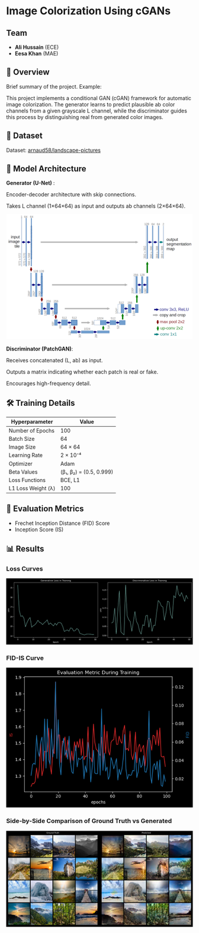 # Image Colorization Using cGANs

## Team
- **Ali Hussain** (ECE)
- **Eesa Khan** (MAE)


## 🧠 Overview
Brief summary of the project. Example:

This project implements a conditional GAN (cGAN) framework for automatic image colorization. The generator learns to predict plausible ab color channels from a given grayscale L channel, while the discriminator guides this process by distinguishing real from generated color images.

## 📁 Dataset

Dataset: [arnaud58/landscape-pictures](https://www.kaggle.com/datasets/arnaud58/landscape-pictures)

## 🧠 Model Architecture

<b>Generator (U-Net) </b>:

Encoder-decoder architecture with skip connections.

Takes L channel (1×64×64) as input and outputs ab channels (2×64×64).

![alt text](images/unet.png)

<b>Discriminator (PatchGAN)</b>:

Receives concatenated (L, ab) as input.

Outputs a matrix indicating whether each patch is real or fake.

Encourages high-frequency detail.

## 🛠️ Training Details
| **Hyperparameter**     | **Value**             |
|------------------------|------------------------|
| Number of Epochs       | 100                    |
| Batch Size             | 64                     |
| Image Size             | 64 × 64                |
| Learning Rate          | 2 × 10⁻⁴              |
| Optimizer              | Adam                   |
| Beta Values            | (β₁, β₂) = (0.5, 0.999) |
| Loss Functions         | BCE, L1                |
| L1 Loss Weight (λ)     | 100                    |

## 📏 Evaluation Metrics
- Frechet Inception Distance (FID) Score
- Inception Score (IS)

## 📊 Results

### Loss Curves
![](images/losscurves.png)

### FID-IS Curve
![](images/eval.png)

### Side-by-Side Comparison of Ground Truth vs Generated
![](images/realvsfake.png)